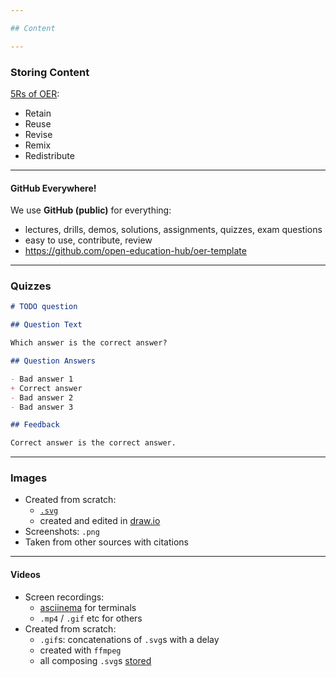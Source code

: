 ```yaml
---

## Content

---
```


### Storing Content

[5Rs of OER](https://oer.gmu.edu/?page_id=934):

- Retain
- Reuse
- Revise
- Remix
- Redistribute

----

#### GitHub Everywhere!

We use **GitHub (public)** for everything:

- lectures, drills, demos, solutions, assignments, quizzes, exam questions
- easy to use, contribute, review
- https://github.com/open-education-hub/oer-template

---

### Quizzes

```md
# TODO question

## Question Text

Which answer is the correct answer?

## Question Answers

- Bad answer 1
+ Correct answer
- Bad answer 2
- Bad answer 3

## Feedback

Correct answer is the correct answer.
```
---

### Images

- Created from scratch:
  - [`.svg`](https://github.com/open-education-hub/oer-template/blob/main/content/chapters/template-chapter/lecture/media/deadlock.svg)
  - created and edited in [draw.io](https://app.diagrams.net/)
- Screenshots: `.png`
- Taken from other sources with citations

----

#### Videos

- Screen recordings:
  - [asciinema](https://asciinema.org/) for terminals
  - `.mp4` / `.gif` etc for others
- Created from scratch:
  - `.gif`s: concatenations of `.svg`s with a delay
  - created with `ffmpeg`
  - all composing `.svg`s [stored](https://github.com/open-education-hub/oer-template/tree/main/content/chapters/template-chapter/lecture/media/race-condition-lock)
